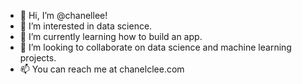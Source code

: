 - 👋 Hi, I’m @chanellee!
- 👀 I’m interested in data science.
- 🌱 I’m currently learning how to build an app.
- 💞️ I’m looking to collaborate on data science and machine learning projects.
- 📫 You can reach me at chanelclee.com

<!---
chanellee/chanellee is a ✨ special ✨ repository because its `README.md` (this file) appears on your GitHub profile.
You can click the Preview link to take a look at your changes.
--->
